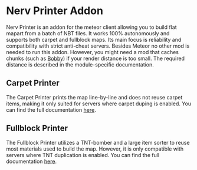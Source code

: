 
# Nerv Printer Addon

Nerv Printer is an addon for the meteor client allowing you to build flat mapart from a batch of NBT files. It works 100% autonomously and supports both carpet and fullblock maps. Its main focus is reliability and compatibility with strict anti-cheat servers. Besides Meteor no other mod is needed to run this addon. However, you might need a mod that caches chunks (such as [Bobby](https://www.curseforge.com/minecraft/mc-mods/bobby)) if your render distance is too small. The required distance is described in the module-specific documentation.

## Carpet Printer
The Carpet Printer prints the map line-by-line and does not reuse carpet items, making it only suited for servers where carpet duping is enabled. You can find the full documentation [here](Documentation/CarpetGuide.md).

## Fullblock Printer
The Fullblock Printer utilizes a TNT-bomber and a large item sorter to reuse most materials used to build the map. However, it is only compatible with servers where TNT duplication is enabled. You can find the full documentation [here](Documentation/FullblockGuide.md).
